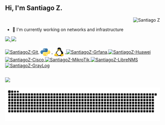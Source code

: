 ## Hi, I'm Santiago Z.

<p align="right"> <img src="https://komarev.com/ghpvc/?username=SantiagoSilvaZ&color=blue&style=flat" alt="Santiago Z" /> </p>


- 🔭 I'm currently working on networks and infrastructure 

<div>
  <a href="https://github.com/santiagosilvaz">
    <img height="180em" src="https://github-readme-stats.vercel.app/api?username=santiagosilvaz&show_icons=true&theme=dark&include_all_commits=true&count_private=true"/>
    <img height="180em" src="https://github-readme-stats.vercel.app/api/top-langs/?username=santiagosilvaz&theme=dark&include_all_commits=true&count_private=true"/>
</div>

<div style="display: inline_block"><br>
    <img align="center" alt="SantiagoZ-Git" height="30" width="40" src="https://www.vectorlogo.zone/logos/git-scm/git-scm-icon.svg">
    <img align="center" alt="SantiagoZ-Python" height="30" width="40" src="https://raw.githubusercontent.com/devicons/devicon/master/icons/python/python-original.svg">
    <img align="center" alt="SantiagoZ-Linux" height="30" width="40" src="https://raw.githubusercontent.com/devicons/devicon/master/icons/linux/linux-original.svg">
    <img align="center" alt="SantiagoZ-Grfana" height="30" width="40" src="https://www.vectorlogo.zone/logos/grafana/grafana-icon.svg">
    <img align="center" alt="SantiagoZ-Huawei" height="40" width="40" src="https://cdn.iconscout.com/icon/free/png-256/huawei-3521494-2944938.png">
    <img align="center" alt="SantiagoZ-Cisco" height="30" width="90" src="https://demo.librenms.org/images/os/cisco.svg">
    <img align="center" alt="SantiagoZ-MikroTik" height="30" width="120" src="https://i.mt.lv/img/mt/v2/logo.svg">
    <img align="center" alt="SantiagoZ-LibreNMS" height="60" width="150" src="https://demo.librenms.org/images/librenms_logo_light.svg">
    <img align="center" alt="SantiagoZ-GrayLog" height="30" width="120" src="https://assets-global.website-files.com/5e9fae47f9a5b161fc3f7024/5f69ecdab29e533a9f46b3ef_Graylog%20-%20Logo%20-%20Color.svg">
</div>

##

<div> 
    <a href="https://www.linkedin.com/in/santiago-z/" target="_blank"><img src="https://img.shields.io/badge/-LinkedIn-%230077B5?style=for-the-badge&logo=linkedin&logoColor=white" target="_blank"></a>  
</div>

![Snake animation](https://github.com/santiagosilvaz/santiagosilvaz/blob/output/github-contribution-grid-snake.svg)